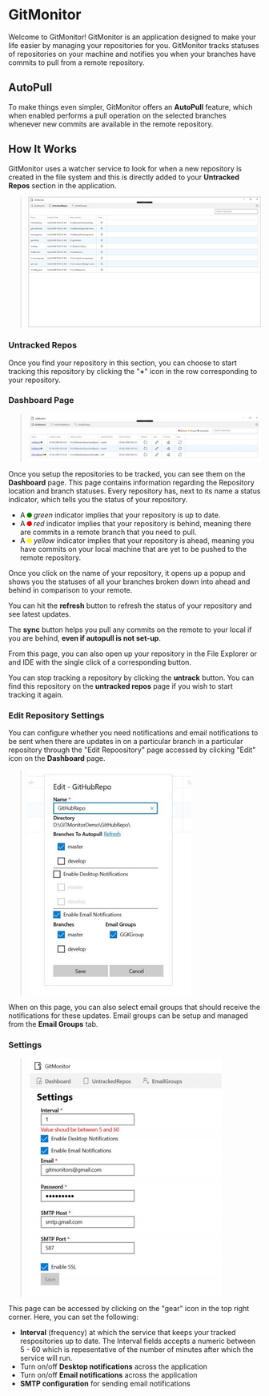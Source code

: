 # GitMonitor

Welcome to GitMonitor! GitMonitor is an application designed to make your life easier by managing your repositories for you. GitMonitor tracks statuses of repositories on your machine and notifies you when your branches have commits to pull from a remote repository.

## AutoPull
To make things even simpler, GitMonitor offers an **AutoPull** feature, which when enabled performs a pull operation on the selected branches whenever new commits are available in the remote repository.

## How It Works
GitMonitor uses a watcher service to look for when a new repository is created in the file system and this is directly added to your **Untracked Repos** section in the application.
>![UntrackedReposPage](readme_assets/UntrackedReposPage.PNG)

### Untracked Repos

Once you find your repository in this section, you can choose to start tracking this repository by clicking the "**+**" icon in the row corresponding to your repository.


### Dashboard Page

>![Dashboard page](readme_assets/Dashboard.JPG)

Once you setup the repositories to be tracked, you can see them on the **Dashboard** page. This page contains information regarding the Repository location and branch statuses. Every repository has, next to its name a status indicator, which tells you the status of your repository. 

- A <i class="circle green">green</i> indicator implies that your repository is up to date.
- A <i class="circle red">red</i> indicator implies that your repository is behind, meaning there are commits in a remote branch that you need to pull.
- A <i class="circle yellow">yellow</i> indicator implies that your repository is ahead, meaning you have commits on your local machine that are yet to be pushed to the remote repository.

Once you click on the name of your repository, it opens up a popup and shows you the statuses of all your branches broken down into ahead and behind in comparison to your remote.

You can hit the **refresh** button to refresh the status of your repository and see latest updates.

The **sync** button helps you pull any commits on the remote to your local if you are behind, **even if autopull is not set-up**.

From this page, you can also open up your repository in the File Explorer or and IDE with the single click of a corresponding button.

You can stop tracking a repository by clicking the **untrack** button. You can find this repository on the **untracked repos** page if you wish to start tracking it again.

### Edit Repository Settings

You can configure whether you need notifications and email notifications to be sent when there are updates in on a particular branch in a particular repository through the "Edit Repoository" page accessed by clicking  "Edit" icon on the **Dashboard** page.

>![EditReporitoryPage](readme_assets/EditRepositoryPage.JPG)

When on this page, you can also select email groups that should receive the notifications for these updates. Email groups can be setup and managed from the **Email Groups** tab. 

### Settings
>![SettingsPage](readme_assets/SettingsPage.png)

This page can be accessed by clicking on the "gear" icon in the top right corner. Here, you can set the following:
- **Interval** (frequency) at which the service that keeps your tracked respositories up to date. The Interval fields accepts a numeric between 5 - 60 which is repesentative of the number of minutes after which the service will run.
- Turn on/off **Desktop notifications** across the application
- Turn on/off **Email notifications** across the application
- **SMTP configuration** for sending email notifications



<style>
.circle::before{
	border-radius: 50%;
	width: 10px;
	height: 10px;
	display: inline-block;
	content: ' ';
	margin-right: 3px;
}
.circle.red::before{
	background-color: red;
}
.circle.green::before{
	background-color: green;
}
.circle.yellow::before{
	background-color: yellow;
}
</style>